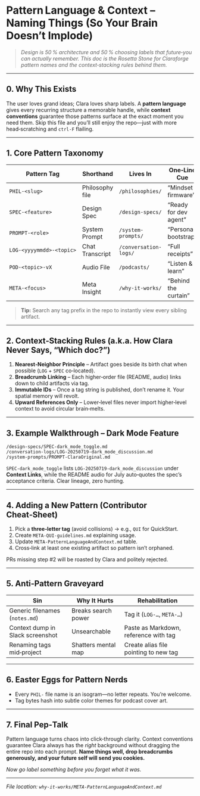 # Pattern Language & Context – Naming Things (So Your Brain Doesn’t Implode)

> *Design is 50 % architecture and 50 % choosing labels that future‑you can actually remember. This doc is the Rosetta Stone for Claraforge pattern names and the context‑stacking rules behind them.*

---

## 0. Why This Exists

The user loves grand ideas; Clara loves sharp labels. A **pattern language** gives every recurring structure a memorable handle, while **context conventions** guarantee those patterns surface at the exact moment you need them. Skip this file and you’ll still enjoy the repo—just with more head‑scratching and `ctrl‑F` flailing.

---

## 1. Core Pattern Taxonomy

| Pattern Tag              | Shorthand       | Lives In                     | One‑Line Cue          |
| ------------------------ | --------------- | ---------------------------- | --------------------- |
| `PHIL‑<slug>`            | Philosophy file | `/philosophies/`             | “Mindset firmware”    |
| `SPEC‑<feature>`         | Design Spec     | `/design-specs/`             | “Ready for dev agent” |
| `PROMPT‑<role>`          | System Prompt   | `/system-prompts/`           | “Persona bootstrap”   |
| `LOG‑<yyyymmdd>‑<topic>` | Chat Transcript | `/conversation-logs/`        | “Full receipts”       |
| `POD‑<topic>‑vX`         | Audio File      | `/podcasts/`                 | “Listen & learn”      |
| `META‑<focus>`           | Meta Insight    | `/why-it-works/`             | “Behind the curtain”  |

> **Tip:** Search any tag prefix in the repo to instantly view every sibling artifact.

---

## 2. Context‑Stacking Rules (a.k.a. How Clara Never Says, “Which doc?”)

1. **Nearest‑Neighbor Principle** – Artifact goes beside its birth chat when possible (`LOG` + `SPEC` co‑located).
2. **Breadcrumb Linking** – Each higher‑order file (README, audio) links down to child artifacts via tag.
3. **Immutable IDs** – Once a tag string is published, don’t rename it. Your spatial memory will revolt.
4. **Upward References Only** – Lower‑level files never import higher‑level context to avoid circular brain‑melts.

---

## 3. Example Walkthrough – Dark Mode Feature

```plaintext
/design-specs/SPEC-dark_mode_toggle.md
/conversation-logs/LOG-20250719-dark_mode_discussion.md
/system-prompts/PROMPT-ClaraOriginal.md
```

`SPEC-dark_mode_toggle` lists `LOG-20250719-dark_mode_discussion` under **Context Links**, while the README audio for July auto‑quotes the spec’s acceptance criteria. Clear lineage, zero hunting.

---

## 4. Adding a New Pattern (Contributor Cheat‑Sheet)

1. Pick a **three‑letter tag** (avoid collisions) → e.g., `QUI` for QuickStart.
2. Create `META-QUI-guidelines.md` explaining usage.
3. Update `META-PatternLanguageAndContext.md` table.
4. Cross‑link at least one existing artifact so pattern isn’t orphaned.

PRs missing step #2 will be roasted by Clara and politely rejected.

---

## 5. Anti‑Pattern Graveyard

| Sin                              | Why It Hurts        | Rehabilitation                        |
| -------------------------------- | ------------------- | ------------------------------------- |
| Generic filenames (`notes.md`)   | Breaks search power | Tag it (`LOG-…`, `META-…`)            |
| Context dump in Slack screenshot | Unsearchable        | Paste as Markdown, reference with tag |
| Renaming tags mid‑project        | Shatters mental map | Create alias file pointing to new tag |

---

## 6. Easter Eggs for Pattern Nerds

* Every `PHIL‑` file name is an isogram—no letter repeats. You’re welcome.
* Tag bytes hash into subtle color themes for podcast cover art.

---

## 7. Final Pep‑Talk

Pattern language turns chaos into click‑through clarity. Context conventions guarantee Clara always has the *right* background without dragging the entire repo into each prompt. **Name things well, drop breadcrumbs generously, and your future self will send you cookies.**

*Now go label something before you forget what it was.*

---

*File location: `why-it-works/META-PatternLanguageAndContext.md`*
